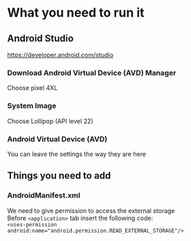 # What you need to run it

## Android Studio
https://developer.android.com/studio
### Download Android Virtual Device (AVD) Manager 
Choose pixel 4XL
### System Image
Choose Lollipop (API level 22)
### Android Virtual Device (AVD)
You can leave the settings the way they are here

## Things you need to add
### AndroidManifest.xml
We need to give permission to access the external storage<br/> 
Before `<application>` tab insert the following code: <br/>
    `<uses-permission android:name="android.permission.READ_EXTERNAL_STORAGE"/>`

